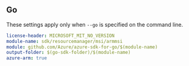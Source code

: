## Go

These settings apply only when `--go` is specified on the command line.

``` yaml $(go) && $(track2)
license-header: MICROSOFT_MIT_NO_VERSION
module-name: sdk/resourcemanager/msi/armmsi
module: github.com/Azure/azure-sdk-for-go/$(module-name)
output-folder: $(go-sdk-folder)/$(module-name)
azure-arm: true
```

